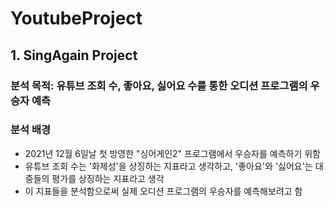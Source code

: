 # YoutubeProject

## 1. SingAgain Project
### 분석 목적: 유튜브 조회 수, 좋아요, 싫어요 수를 통한 오디션 프로그램의 우승자 예측

### 분석 배경
- 2021년 12월 6일날 첫 방영한 "싱어게인2" 프로그램에서 우승자를 예측하기 위함
- 유튜브 조회 수는 '화제성'을 상징하는 지표라고 생각하고, '좋아요'와 '싫어요'는 대중들의 평가를 상징하는 지표라고 생각
- 이 지표들을 분석함으로써 실제 오디션 프로그램의 우승자를 예측해보려고 함
